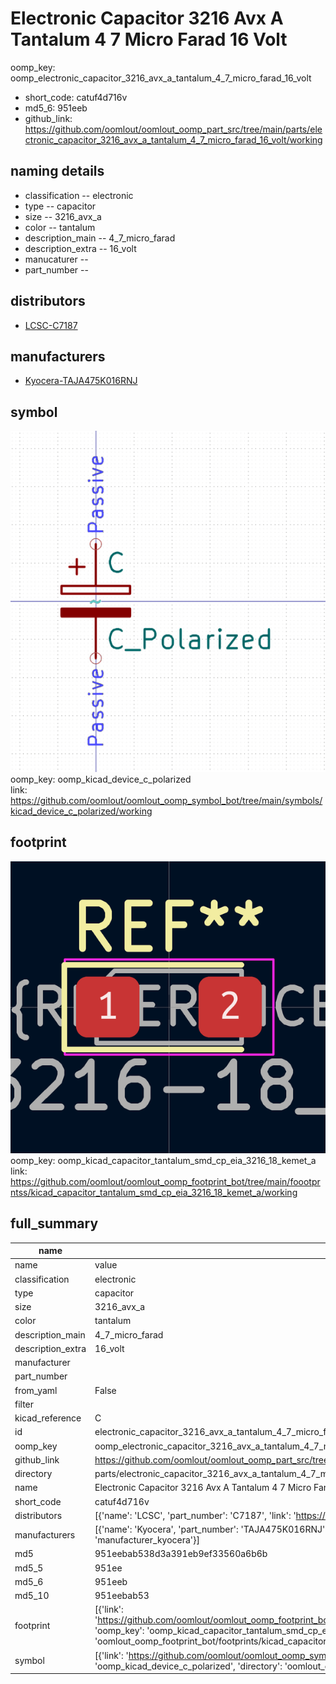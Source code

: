 # Electronic Capacitor 3216 Avx A Tantalum 4 7 Micro Farad 16 Volt
oomp_key: oomp_electronic_capacitor_3216_avx_a_tantalum_4_7_micro_farad_16_volt 

  
* short_code: catuf4d716v
* md5_6: 951eeb  
* github_link: https://github.com/oomlout/oomlout_oomp_part_src/tree/main/parts/electronic_capacitor_3216_avx_a_tantalum_4_7_micro_farad_16_volt/working  
## naming details
* classification -- electronic
* type -- capacitor
* size -- 3216_avx_a
* color -- tantalum
* description_main -- 4_7_micro_farad
* description_extra -- 16_volt
* manucaturer -- 
* part_number -- 

## distributors
* [LCSC-C7187](https://lcsc.com/product-detail/C7187.html)  

## manufacturers
* [Kyocera-TAJA475K016RNJ](https://search.kyocera-avx.com/search/TAJA475K016RNJ)  

## symbol

![](symbol/0/working/working_600.png)  
oomp_key: oomp_kicad_device_c_polarized  
link: https://github.com/oomlout/oomlout_oomp_symbol_bot/tree/main/symbols/kicad_device_c_polarized/working  

## footprint

![](footprint/0/working/working_600.png)  
oomp_key: oomp_kicad_capacitor_tantalum_smd_cp_eia_3216_18_kemet_a  
link: https://github.com/oomlout/oomlout_oomp_footprint_bot/tree/main/foootprntss/kicad_capacitor_tantalum_smd_cp_eia_3216_18_kemet_a/working  

## full_summary
| name | value | 
| --- | --- | 
| name | value | 
| classification | electronic | 
| type | capacitor | 
| size | 3216_avx_a | 
| color | tantalum | 
| description_main | 4_7_micro_farad | 
| description_extra | 16_volt | 
| manufacturer |  | 
| part_number |  | 
| from_yaml | False | 
| filter |  | 
| kicad_reference | C | 
| id | electronic_capacitor_3216_avx_a_tantalum_4_7_micro_farad_16_volt | 
| oomp_key | oomp_electronic_capacitor_3216_avx_a_tantalum_4_7_micro_farad_16_volt | 
| github_link | https://github.com/oomlout/oomlout_oomp_part_src/tree/main/parts/electronic_capacitor_3216_avx_a_tantalum_4_7_micro_farad_16_volt/working | 
| directory | parts/electronic_capacitor_3216_avx_a_tantalum_4_7_micro_farad_16_volt | 
| name | Electronic Capacitor 3216 Avx A Tantalum 4 7 Micro Farad 16 Volt | 
| short_code | catuf4d716v | 
| distributors | [{'name': 'LCSC', 'part_number': 'C7187', 'link': 'https://lcsc.com/product-detail/C7187.html', 'id': 'distributor_lcsc'}] | 
| manufacturers | [{'name': 'Kyocera', 'part_number': 'TAJA475K016RNJ', 'link': 'https://search.kyocera-avx.com/search/TAJA475K016RNJ', 'id': 'manufacturer_kyocera'}] | 
| md5 | 951eebab538d3a391eb9ef33560a6b6b | 
| md5_5 | 951ee | 
| md5_6 | 951eeb | 
| md5_10 | 951eebab53 | 
| footprint | [{'link': 'https://github.com/oomlout/oomlout_oomp_footprint_bot/tree/main/foootprntss/kicad_capacitor_tantalum_smd_cp_eia_3216_18_kemet_a', 'oomp_key': 'oomp_kicad_capacitor_tantalum_smd_cp_eia_3216_18_kemet_a', 'directory': 'oomlout_oomp_footprint_bot/footprints/kicad_capacitor_tantalum_smd_cp_eia_3216_18_kemet_a//working/working.kicad_mod'}] | 
| symbol | [{'link': 'https://github.com/oomlout/oomlout_oomp_symbol_bot/tree/main/symbols/kicad_device_c_polarized', 'oomp_key': 'oomp_kicad_device_c_polarized', 'directory': 'oomlout_oomp_symbol_bot/symbols/kicad_device_c_polarized//working/working.kicad_sym'}] | 
